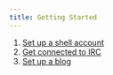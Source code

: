 ```yaml
---
title: Getting Started
---
```


1. [Set up a shell account](/activities/start_shell/)
2. [Get connected to IRC](/activities/start_irc/)
3. [Set up a blog](/activities/start_blog/)
